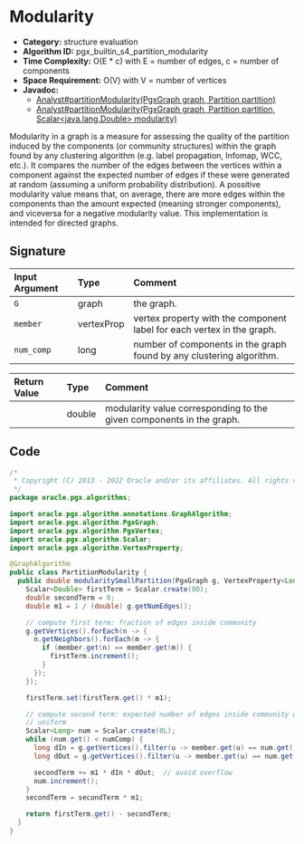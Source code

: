 # Modularity

- **Category:** structure evaluation
- **Algorithm ID:** pgx_builtin_s4_partition_modularity
- **Time Complexity:** O(E * c) with E = number of edges, c = number of components
- **Space Requirement:** O(V) with V = number of vertices
- **Javadoc:** 
  - [Analyst#partitionModularity(PgxGraph graph, Partition<ID> partition)](https://docs.oracle.com/en/database/oracle/property-graph/22.3/spgjv/oracle/pgx/api/Analyst.html#partitionModularity-oracle.pgx.api.PgxGraph-oracle.pgx.api.Partition-)
  - [Analyst#partitionModularity(PgxGraph graph, Partition<ID> partition, Scalar<java.lang.Double> modularity)](https://docs.oracle.com/en/database/oracle/property-graph/22.3/spgjv/oracle/pgx/api/Analyst.html#partitionModularity-oracle.pgx.api.PgxGraph-oracle.pgx.api.Partition-oracle.pgx.api.Scalar-)

Modularity in a graph is a measure for assessing the quality of the partition induced by the components (or community structures) within the graph found by any clustering algorithm (e.g. label propagation, Infomap, WCC, etc.). It compares the number of the edges between the vertices within a component against the expected number of edges if these were generated at random (assuming a uniform probability distribution). A possitive modularity value means that, on average, there are more edges within the components than the amount expected (meaning stronger components), and viceversa for a negative modularity value. This implementation is intended for directed graphs.


## Signature

| Input Argument | Type | Comment |
| :--- | :--- | :--- |
| `G` | graph | the graph. |
| `member` | vertexProp<long> | vertex property with the component label for each vertex in the graph. |
| `num_comp` | long | number of components in the graph found by any clustering algorithm. |

| Return Value | Type | Comment |
| :--- | :--- | :--- |
| | double | modularity value corresponding to the given components in the graph. |

## Code

```java
/*
 * Copyright (C) 2013 - 2022 Oracle and/or its affiliates. All rights reserved.
 */
package oracle.pgx.algorithms;

import oracle.pgx.algorithm.annotations.GraphAlgorithm;
import oracle.pgx.algorithm.PgxGraph;
import oracle.pgx.algorithm.PgxVertex;
import oracle.pgx.algorithm.Scalar;
import oracle.pgx.algorithm.VertexProperty;

@GraphAlgorithm
public class PartitionModularity {
  public double modularitySmallPartition(PgxGraph g, VertexProperty<Long> member, long numComp) {
    Scalar<Double> firstTerm = Scalar.create(0D);
    double secondTerm = 0;
    double m1 = 1 / (double) g.getNumEdges();

    // compute first term: fraction of edges inside community
    g.getVertices().forEach(n -> {
      n.getNeighbors().forEach(m -> {
        if (member.get(n) == member.get(m)) {
          firstTerm.increment();
        }
      });
    });

    firstTerm.set(firstTerm.get() * m1);

    // compute second term: expected number of edges inside community when
    // uniform
    Scalar<Long> num = Scalar.create(0L);
    while (num.get() < numComp) {
      long dIn = g.getVertices().filter(u -> member.get(u) == num.get()).sum(PgxVertex::getInDegree);
      long dOut = g.getVertices().filter(u -> member.get(u) == num.get()).sum(PgxVertex::getOutDegree);

      secondTerm += m1 * dIn * dOut;  // avoid overflow
      num.increment();
    }
    secondTerm = secondTerm * m1;

    return firstTerm.get() - secondTerm;
  }
}
```
